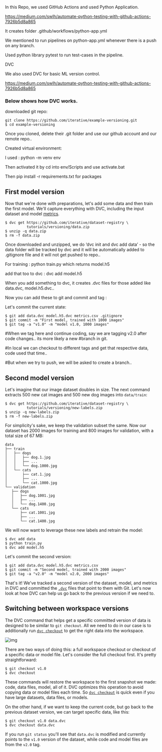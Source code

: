 In this Repo, we used GitHub Actions and used Python Application.

https://medium.com/swlh/automate-python-testing-with-github-actions-7926b5d8a865

It creates folder .github/workflows/python-app.yml

We mentioned to run pipelines on python-app.yml whenever there is a push on any branch.

Used python library pytest to run test-cases in the pipeline.

DVC

We also used DVC for basic ML version control. 

https://medium.com/swlh/automate-python-testing-with-github-actions-7926b5d8a865

### Below shows how DVC works.

downloaded git repo:

```dvc
git clone https://github.com/iterative/example-versioning.git
$ cd example-versioning
```

Once you cloned, delete their .git folder and use our github account and our remote repo..

Created virtual environment:

I used : python -m venv env

Then activated it by cd into env/Scripts and use activate.bat

Then pip install -r requirements.txt for packages

## First model version

Now that we're done with preparations, let's add some data and then train the first model. We'll capture everything with DVC, including the input dataset and model [metrics](https://dvc.org/doc/command-reference/metrics).

```dvc
$ dvc get https://github.com/iterative/dataset-registry \
          tutorials/versioning/data.zip
$ unzip -q data.zip
$ rm -f data.zip
```

Once downloaded and unzipped, we do ‘dvc init and dvc add data’ - so the data folder will be tracked by dvc and it will be automatically added to .gitignore file and it will not get pushed to repo..

For training : python train.py which returns model.h5

add that too to dvc : dvc add model.h5

When you add something to dvc, it creates .dvc files for those added like data.dvc, model.h5.dvc..

Now you can add these to git and commit and tag : 

Let's commit the current state:

```dvc
$ git add data.dvc model.h5.dvc metrics.csv .gitignore
$ git commit -m "First model, trained with 1000 images"
$ git tag -a "v1.0" -m "model v1.0, 1000 images"
```

#When we tag here and continue coding, say we are tagging v2.0 after code changes.. its more likely a new #branch in git.

#In local we can checkout to different tags and get that respective data, code used that time..

#But when we try to push, we will be asked to create a branch..



## Second model version

Let's imagine that our image dataset doubles in size. The next command extracts 500 new cat images and 500 new dog images into `data/train`:

```dvc
$ dvc get https://github.com/iterative/dataset-registry \
          tutorials/versioning/new-labels.zip
$ unzip -q new-labels.zip
$ rm -f new-labels.zip
```

For simplicity's sake, we keep the validation subset the same. Now our dataset has 2000 images for training and 800 images for validation, with a total size of 67 MB:

```text
data
├── train
│   ├── dogs
│   │   ├── dog.1.jpg
│   │   ├── ...
│   │   └── dog.1000.jpg
│   └── cats
│       ├── cat.1.jpg
│       ├── ...
│       └── cat.1000.jpg
└── validation
   ├── dogs
   │   ├── dog.1001.jpg
   │   ├── ...
   │   └── dog.1400.jpg
   └── cats
       ├── cat.1001.jpg
       ├── ...
       └── cat.1400.jpg
```

We will now want to leverage these new labels and retrain the model:

```dvc
$ dvc add data
$ python train.py
$ dvc add model.h5
```

Let's commit the second version:

```dvc
$ git add data.dvc model.h5.dvc metrics.csv
$ git commit -m "Second model, trained with 2000 images"
$ git tag -a "v2.0" -m "model v2.0, 2000 images"
```

That's it! We've tracked a second version of the dataset, model, and metrics in DVC and committed the [`.dvc`](https://dvc.org/doc/user-guide/project-structure/dvc-files) files that point to them with Git. Let's now look at how DVC can help us go back to the previous version if we need to.

## Switching between workspace versions

The DVC command that helps get a specific committed version of data is designed to be similar to `git checkout`. All we need to do in our case is to additionally run [`dvc checkout`](https://dvc.org/doc/command-reference/checkout) to get the right data into the workspace.

![img](https://dvc.org/img/versioning.png)

There are two ways of doing this: a full workspace checkout or checkout of a specific data or model file. Let's consider the full checkout first. It's pretty straightforward:

```dvc
$ git checkout v1.0
$ dvc checkout
```

These commands will restore the workspace to the first snapshot we made: code, data files, model, all of it. DVC optimizes this operation to avoid copying data or model files each time. So [`dvc checkout`](https://dvc.org/doc/command-reference/checkout) is quick even if you have large datasets, data files, or models.

On the other hand, if we want to keep the current code, but go back to the previous dataset version, we can target specific data, like this:

```dvc
$ git checkout v1.0 data.dvc
$ dvc checkout data.dvc
```

If you run `git status` you'll see that `data.dvc` is modified and currently points to the `v1.0` version of the dataset, while code and model files are from the `v2.0` tag.





